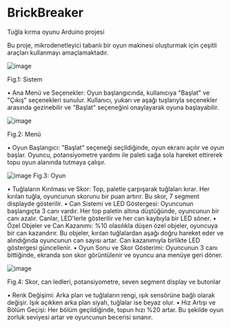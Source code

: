 # BrickBreaker
 Tuğla kırma oyunu Arduino projesi

Bu proje, mikrodenetleyici tabanlı bir oyun
makinesi oluşturmak için çeşitli araçları kullanmayı
amaçlamaktadır.

![image](https://github.com/user-attachments/assets/875256e4-af09-4884-a95e-e48d1d07d892)

Fig.1: Sistem


• Ana Menü ve Seçenekler: Oyun başlangıcında,
kullanıcıya "Başlat" ve "Çıkış" seçenekleri
sunulur. Kullanıcı, yukarı ve aşağı tuşlarıyla
seçenekler arasında gezinebilir ve "Başlat"
seçeneğini onaylayarak oyuna başlayabilir.

![image](https://github.com/user-attachments/assets/ec2c003a-3534-4b9a-ae84-2150a66a6069)

Fig.2: Menü


• Oyun Başlangıcı: "Başlat" seçeneği seçildiğinde,
oyun ekranı açılır ve oyun başlar. Oyuncu, potansiyometre yardımı ile paleti
sağa sola hareket ettirerek topu oyun alanında
tutmaya çalışır.

![image](https://github.com/user-attachments/assets/0528764f-b458-48a5-85d2-279e81a49aea)
Fig.3: Oyun


• Tuğlaların Kırılması ve Skor: Top, paletle
çarpışarak tuğlaları kırar. Her kırılan tuğla,
oyuncunun skorunu bir puan artırır. Bu skor, 7
segment displayde gösterilir.
• Can Sistemi ve LED Göstergesi: Oyuncunun
başlangıçta 3 canı vardır. Her top paletin altına
düştüğünde, oyuncunun bir canı azalır. Canlar,
LED'lerle gösterilir ve her can kaybıyla bir LED
söner.
• Özel Objeler ve Can Kazanımı: %10 olasılıkla
düşen özel objeler, oyuncuya bir can kazandırır. Bu
objeler, kırılan tuğlalardan aşağı doğru hareket eder
ve alındığında oyuncunun can sayısı artar. Can
kazanımıyla birlikte LED göstergesi güncellenir.
• Oyun Sonu ve Skor Gösterimi: Oyuncunun 3 canı
bittiğinde, ekranda son skor görüntülenir ve oyuncu
ana menüye geri döner.

![image](https://github.com/user-attachments/assets/8a209a75-49f7-48ac-8fb4-67e29baa9975)

Fig.4: Skor, can ledleri, potansiyometre, seven segment display ve butonlar


• Renk Değişimi: Arka plan ve tuğlaların rengi, ışık
sensörüne bağlı olarak değişir. Işık açıkken arka
plan siyah, tuğlalar ise beyaz olur.
• Hız Artışı ve Bölüm Geçişi: Her bölüm
geçildiğinde, topun hızı %20 artar. Bu şekilde oyun
zorluk seviyesi artar ve oyuncunun becerisi sınanır.
